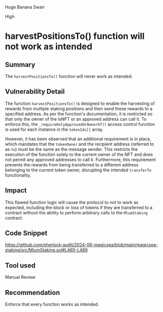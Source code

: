 Huge Banana Swan

High

# harvestPositionsTo() function will not work as intended

## Summary
The `harvestPositionsTo()` function will never work as intended.

## Vulnerability Detail
The function `harvestPositionsTo()` is designed to enable the harvesting of rewards from multiple staking positions and then send these rewards to a specified address. As per the function's documentation, it is restricted so that only the owner of the lsNFT or an approved address can call it. To enforce this, the `_requireOnlyApprovedOrOwnerOf()` access control function is used for each instance in the `tokenIds[]` array.

However, it has been observed that an additional requirement is in place, which mandates that the `tokenOwner` and the recipient address (referred to as `to`) must be the same as the message sender. This restricts the execution of the function solely to the current owner of the NFT and does not permit any approved addresses to call it. Furthermore, this requirement prevents the rewards from being transferred to a different address belonging to the current token owner, disrupting the intended `transferTo` functionality.

## Impact
This flawed function logic will cause the protocol to not to work as expected, including the block or loss of tokens if they are transferred to a contract without the ability to perform arbitrary calls to the `MlumStaking` contract.

## Code Snippet

https://github.com/sherlock-audit/2024-06-magicsea/blob/main/magicsea-staking/src/MlumStaking.sol#L465-L489

## Tool used

Manual Review

## Recommendation
Enforce that every function works as intended.


